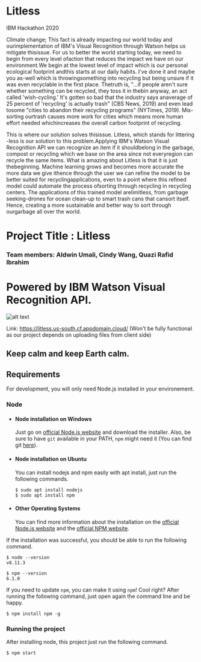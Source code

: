 # Litless
 IBM Hackathon 2020
 
Climate change; This fact is already impacting our world today and ourimplementation of IBM's Visual Recognition through Watson helps us mitigate thisissue. For us to better the world starting today, we need to begin from every level ofaction that reduces the impact we have on our environment.We begin at the lowest level of impact which is our personal ecological footprint andthis starts at our daily habits. I've done it and maybe you as-well which is throwingsomething into recycling but being unsure if it was even recyclable in the first place. Thetruth is, "...if people aren't sure whether something can be recycled, they toss it in thebin anyway, an act called 'wish-cycling.' It's gotten so bad that the industry says anaverage of 25 percent of 'recycling' is actually trash" (CBS News, 2019) and even lead tosome "cities to abandon their recycling programs" (NYTimes, 2019).
Mis-sorting ourtrash causes more work for cities which means more human effort needed whichincreases the overall carbon footprint of recycling. 

This is where our solution solves thisissue. Litless, which stands for littering -less is our solution to this problem.Applying IBM's Watson Visual Recognition API we can recognize an item if it shouldbelong in the garbage, compost or recycling which we base on the area since not everyregion can recycle the same items. What is amazing about Litless is that it is just thebeginning. Machine learning grows and becomes more accurate the more data we give ithence through the user we can refine the model to be better suited for recyclingapplications, even to a point where this refined model could automate the process ofsorting through recycling in recycling centers. The applications of this trained model arelimitless, from garbage seeking-drones for ocean clean-up to smart trash cans that cansort itself. Hence, creating a more sustainable and better way to sort through ourgarbage all over the world.

# Project Title : Litless
### Team members: Aldwin Umali, Cindy Wang, Quazi Rafid Ibrahim


# Powered by IBM Watson Visual Recognition API.

![alt text](https://www.uctoday.com/wp-content/uploads/2018/10/BMWatson.jpg)

Link: https://litless.us-south.cf.appdomain.cloud/
(Won't be fully functional as our project depends on uploading files from client side)

Keep calm and keep Earth calm.
---
## Requirements

For development, you will only need Node.js installed in your environement.

### Node
- #### Node installation on Windows

  Just go on [official Node.js website](https://nodejs.org/) and download the installer.
Also, be sure to have `git` available in your PATH, `npm` might need it (You can find git [here](https://git-scm.com/)).

- #### Node installation on Ubuntu

  You can install nodejs and npm easily with apt install, just run the following commands.

      $ sudo apt install nodejs
      $ sudo apt install npm

- #### Other Operating Systems
  You can find more information about the installation on the [official Node.js website](https://nodejs.org/) and the [official NPM website](https://npmjs.org/).

If the installation was successful, you should be able to run the following command.

    $ node --version
    v8.11.3

    $ npm --version
    6.1.0

If you need to update `npm`, you can make it using `npm`! Cool right? After running the following command, just open again the command line and be happy.

    $ npm install npm -g

###
### Running the project
  After installing node, this project just run the following command.
  
    $ npm start
     
